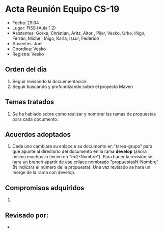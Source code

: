 # Acta Reunión Equipo CS-19

- Fecha: 29.04
- Lugar: FISS (Aula 1.2)
- Asistentes: Gorka, Christian, Aritz, Aitor , Pilar, Vesko, Urko, Iñigo, Ferran, Michel, Iñigo, Karla, Issur, Federico
- Ausentes: Joel
- Coordina: Vesko
- Registra: Vesko

## Orden del día
1. Seguir revisando la docuementación
2. Seguir buscando y profundizando sobre el proyecto Maven

## Temas tratados
1. Se ha hablado sobre como realizar y nombrar las ramas de propuestas para cada documento.

## Acuerdos adoptados
1. Cada uno cambiara su enlace a su documento en "tarea-grupo" para que apunte al directorio del documento en la rama **develop**
(ahora mismo muchos lo tienen en "ex2-Nombre"). Para hacer la revisión se hara un branch apartir de ese enlace nombrado "propuestasN-Nombre" (N indicara el número de la propuesta). Una vez revisado se hara un merge de la rama con develop.
  
## Compromisos adquiridos
1. 

## Revisado por:
- 


